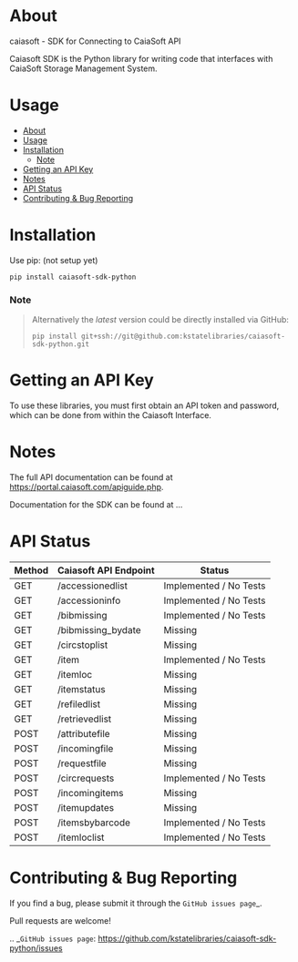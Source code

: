 # About
caiasoft - SDK for Connecting to CaiaSoft API

Caiasoft SDK is the Python library for writing code that interfaces with CaiaSoft Storage Management System.

# Usage

- [About](#about)
- [Usage](#usage)
- [Installation](#installation)
    - [Note](#note)
- [Getting an API Key](#getting-an-api-key)
- [Notes](#notes)
- [API Status](#api-status)
- [Contributing & Bug Reporting](#contributing--bug-reporting)

# Installation

Use pip: (not setup yet)

```
pip install caiasoft-sdk-python
```

### Note 
>

>Alternatively the _latest_ version could be directly installed via GitHub:
>```
>pip install git+ssh://git@github.com:kstatelibraries/caiasoft-sdk-python.git
>```

# Getting an API Key


To use these libraries, you must first obtain an API token and password,
which can be done from within the Caiasoft Interface.


# Notes
The full API documentation can be found at https://portal.caiasoft.com/apiguide.php.

Documentation for the SDK can be found at ...

# API Status
| Method | Caiasoft API Endpoint | Status |
| ------ | --------------------- | ------ |
| GET    | /accessionedlist      | Implemented / No Tests |
| GET    | /accessioninfo        | Implemented / No Tests |
| GET    | /bibmissing           | Implemented / No Tests |
| GET    | /bibmissing_bydate    | Missing |
| GET    | /circstoplist         | Missing |
| GET    | /item                 | Implemented / No Tests |
| GET    | /itemloc              | Missing |
| GET    | /itemstatus           | Missing |
| GET    | /refiledlist          | Missing |
| GET    | /retrievedlist        | Missing |
| POST   | /attributefile        | Missing |
| POST   | /incomingfile         | Missing |
| POST   | /requestfile          | Missing |
| POST   | /circrequests         | Implemented / No Tests |
| POST   | /incomingitems        | Missing |
| POST   | /itemupdates          | Missing |
| POST   | /itemsbybarcode       | Implemented / No Tests |
| POST   | /itemloclist          | Implemented / No Tests |

# Contributing & Bug Reporting

If you find a bug, please submit it through the `GitHub issues page`_.

Pull requests are welcome!

.. _`GitHub issues page`: https://github.com/kstatelibraries/caiasoft-sdk-python/issues
